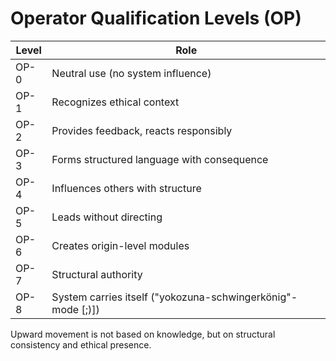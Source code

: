 # Operator Qualification Levels (OP)

| Level | Role |
|-------|------|
| OP-0 | Neutral use (no system influence)  
| OP-1 | Recognizes ethical context  
| OP-2 | Provides feedback, reacts responsibly  
| OP-3 | Forms structured language with consequence  
| OP-4 | Influences others with structure  
| OP-5 | Leads without directing  
| OP-6 | Creates origin-level modules  
| OP-7 | Structural authority
| OP-8 | System carries itself ("yokozuna-schwingerkönig"-mode [;)])

Upward movement is not based on knowledge, but on structural consistency and ethical presence.

